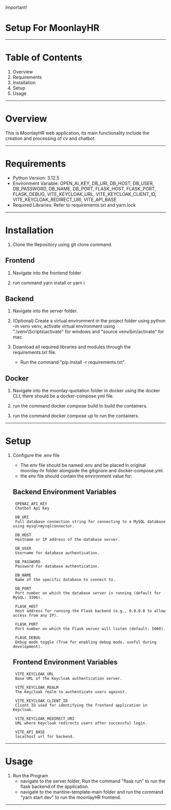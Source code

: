 Important!

# Setup For MoonlayHR
---------------------

# Table of Contents

1. Overview
2. Requirements
3. Installation
4. Setup
5. Usage

---------------------

# Overview

This is MoonlayHR web application, its main functionality include the creation and processing of cv and chatbot.

---------------------

# Requirements

- Python Version: 3.12.5
- Environment Variable: OPEN_AI_KEY, DB_URI, DB_HOST, DB_USER, DB_PASSWORD, DB_NAME, DB_PORT, FLASK_HOST, FLASK_PORT, FLASK_DEBUG, VITE_KEYCLOAK_URL, VITE_KEYCLOAK_CLIENT_ID, VITE_KEYCLOAK_REDIRECT_URI, VITE_API_BASE
- Required Libraries: Refer to requirements.txt and yarn.lock

---------------------

# Installation

1. Clone the Repository using git clone command.

## Frontend

1. Navigate into the frontend folder

2. run command yarn install or yarn i

## Backend

1. Navigate into the server folder.

2. (Optional) Create a virtual environment in the project folder using python -m venv venv, activate virtual environment using ".\venv\Scripts\activate" for windows and "source venv/bin/activate" for mac.

3. Download all required libraries and modules through the requirements.txt file. 
   - Run the command "pip install -r requirements.txt".

## Docker

1. Navigate into the moonlay-quotation folder in docker using the docker CLI, there should be a docker-compose.yml file.

2. run the command docker compose build to build the containers.

3. run the command docker compose up to run the containers.

---------------------

# Setup

1. Configure the .env file
   - The env file should be named .env and be placed in original moonlay-hr folder alongside the gitignore and docker-compose.yml.
   - the env file should contain the environment value for:

    ## Backend Environment Variables

        OPENAI_API_KEY
        Chatbot Api Key

        DB_URI
        Full database connection string for connecting to a MySQL database using mysql+mysqlconnector.

        DB_HOST
        Hostname or IP address of the database server.

        DB_USER
        Username for database authentication.

        DB_PASSWORD
        Password for database authentication.

        DB_NAME
        Name of the specific database to connect to.

        DB_PORT
        Port number on which the database server is running (default for MySQL: 3306).

        FLASK_HOST
        Host address for running the Flask backend (e.g., 0.0.0.0 to allow access from any IP).

        FLASK_PORT
        Port number on which the Flask server will listen (default: 5000).

        FLASK_DEBUG
        Debug mode toggle (True for enabling debug mode, useful during development).

    ## Frontend Environment Variables

        VITE_KEYCLOAK_URL
        Base URL of the Keycloak authentication server.

        VITE_KEYCLOAK_REALM
        The Keycloak realm to authenticate users against.

        VITE_KEYCLOAK_CLIENT_ID
        Client ID used for identifying the frontend application in Keycloak.

        VITE_KEYCLOAK_REDIRECT_URI
        URL where Keycloak redirects users after successful login.

        VITE_API_BASE
        localhost url for backend.

---------------------

# Usage

1. Run the Program
   - navigate to the server folder, Run the command "flask run" to run the flask backend of the application.
   - navigate to the mantine-template-main folder and run the command "yarn start dev" to run the moonlayHR frontend.

---------------------
